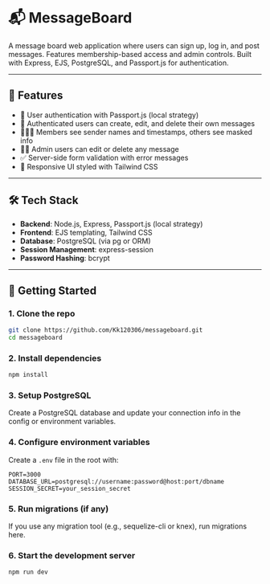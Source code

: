 # 📬 MessageBoard

A message board web application where users can sign up, log in, and post messages. Features membership-based access and admin controls. Built with Express, EJS, PostgreSQL, and Passport.js for authentication.

---

## 🔧 Features

- 🔐 User authentication with Passport.js (local strategy)
- 📝 Authenticated users can create, edit, and delete their own messages
- 🧑‍🤝‍🧑 Members see sender names and timestamps, others see masked info
- 🧑‍💼 Admin users can edit or delete any message
- ✅ Server-side form validation with error messages
- 🎨 Responsive UI styled with Tailwind CSS

---


## 🛠 Tech Stack

- **Backend**: Node.js, Express, Passport.js (local strategy)
- **Frontend**: EJS templating, Tailwind CSS
- **Database**: PostgreSQL (via pg or ORM)
- **Session Management**: express-session
- **Password Hashing**: bcrypt


---

## 🚀 Getting Started

### 1. Clone the repo
```bash
git clone https://github.com/Kk120306/messageboard.git
cd messageboard
```

### 2. Install dependencies
```bash
npm install
```

### 3. Setup PostgreSQL
Create a PostgreSQL database and update your connection info in the config or environment variables.

### 4. Configure environment variables
Create a `.env` file in the root with:
```env
PORT=3000
DATABASE_URL=postgresql://username:password@host:port/dbname
SESSION_SECRET=your_session_secret
```

### 5. Run migrations (if any)
If you use any migration tool (e.g., sequelize-cli or knex), run migrations here.

### 6. Start the development server
```bash
npm run dev
```

